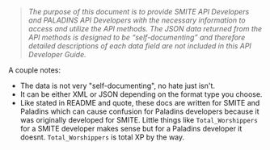 > *The purpose of this document is to provide SMITE API Developers and PALADINS API Developers with the necessary information to access and utilize the API methods.  The JSON data returned from the API methods is designed to be “self-documenting” and therefore detailed descriptions of each data field are not included in this API Developer Guide.*

A couple notes:
- The data is not very "self-documenting", no hate just isn't.
- It can be either XML or JSON depending on the format type you choose.
- Like stated in README and quote, these docs are written for SMITE and Paladins which can cause confusion for Paladins developers because it was originally developed for SMITE. Little things like `Total_Worshippers` for a SMITE developer makes sense but for a Paladins developer it doesnt. `Total_Worshippers` is total XP by the way.
